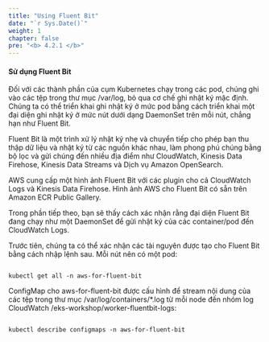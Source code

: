 ```yaml
---
title: "Using Fluent Bit"
date: "`r Sys.Date()`"
weight: 1
chapter: false
pre: "<b> 4.2.1 </b>"
---
```


#### Sử dụng Fluent Bit
Đối với các thành phần của cụm Kubernetes chạy trong các pod, chúng ghi vào các tệp trong thư mục /var/log, bỏ qua cơ chế ghi nhật ký mặc định. Chúng ta có thể triển khai ghi nhật ký ở mức pod bằng cách triển khai một đại diện ghi nhật ký ở mức nút dưới dạng DaemonSet trên mỗi nút, chẳng hạn như Fluent Bit.

Fluent Bit là một trình xử lý nhật ký nhẹ và chuyển tiếp cho phép bạn thu thập dữ liệu và nhật ký từ các nguồn khác nhau, làm phong phú chúng bằng bộ lọc và gửi chúng đến nhiều địa điểm như CloudWatch, Kinesis Data Firehose, Kinesis Data Streams và Dịch vụ Amazon OpenSearch.

AWS cung cấp một hình ảnh Fluent Bit với các plugin cho cả CloudWatch Logs và Kinesis Data Firehose. Hình ảnh AWS cho Fluent Bit có sẵn trên Amazon ECR Public Gallery.

Trong phần tiếp theo, bạn sẽ thấy cách xác nhận rằng đại diện Fluent Bit đang chạy như một DaemonSet để gửi nhật ký của các container/pod đến CloudWatch Logs.

Trước tiên, chúng ta có thể xác nhận các tài nguyên được tạo cho Fluent Bit bằng cách nhập lệnh sau. Mỗi nút nên có một pod:

```

kubectl get all -n aws-for-fluent-bit

```

ConfigMap cho aws-for-fluent-bit được cấu hình để stream nội dung của các tệp trong thư mục /var/log/containers/*.log từ mỗi node đến nhóm log CloudWatch /eks-workshop/worker-fluentbit-logs:

```

kubectl describe configmaps -n aws-for-fluent-bit

```